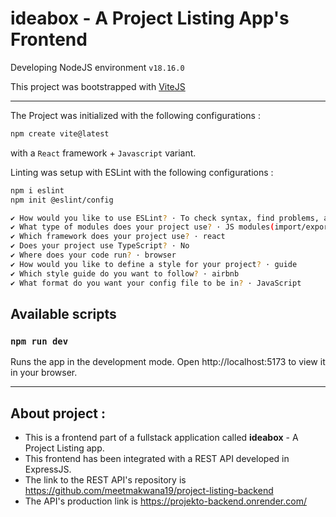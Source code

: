 # ideabox - A Project Listing App's Frontend

Developing NodeJS environment `v18.16.0`

This project was bootstrapped with [ViteJS](https://vitejs.dev/)

---

The Project was initialized with the following configurations : 

```bash
npm create vite@latest
```
with a `React` framework + `Javascript` variant.

Linting was setup with ESLint with the following configurations : 
```bash
npm i eslint 
npm init @eslint/config
```
```bash
✔ How would you like to use ESLint? · To check syntax, find problems, and enforce code style
✔ What type of modules does your project use? · JS modules(import/export)
✔ Which framework does your project use? · react
✔ Does your project use TypeScript? · No 
✔ Where does your code run? · browser
✔ How would you like to define a style for your project? · guide
✔ Which style guide do you want to follow? · airbnb
✔ What format do you want your config file to be in? · JavaScript
```

## Available scripts 

### `npm run dev`

Runs the app in the development mode.
Open http://localhost:5173 to view it in your browser.

---

## About project : 


- This is a frontend part of a fullstack application called **ideabox** - A Project Listing app. 
- This frontend has been integrated with a REST API developed in ExpressJS.
- The link to the REST API's repository is https://github.com/meetmakwana19/project-listing-backend
- The API's production link is https://projekto-backend.onrender.com/

